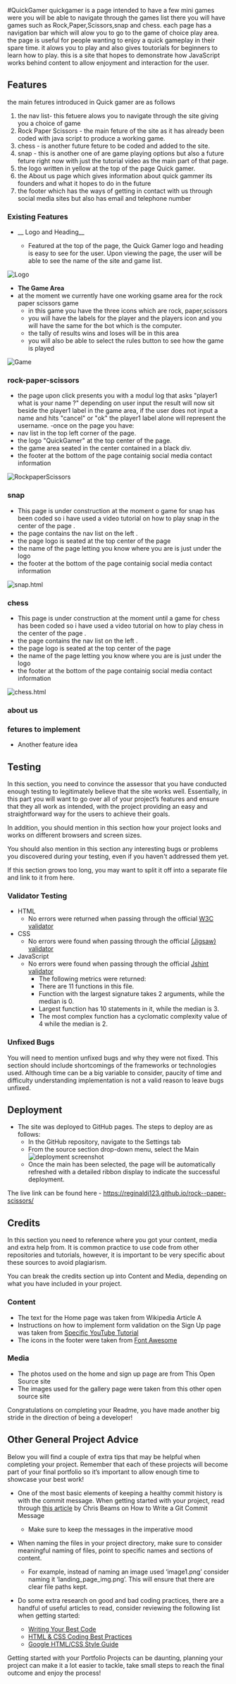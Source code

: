 #QuickGamer
quickgamer is a page intended to have a few mini games were you will be able to navigate through the games list there you will have games such as Rock,Paper,Scissors,snap and chess. each page has a navigation bar which will alow you to go to the game of choice play area. the page is useful for people wanting to enjoy a quick gameplay in their spare time. it alows you to play and also gives toutorials for beginners to learn how to play. this is a site that hopes to demonstrate how JavaScript works behind content to allow enjoyment and interaction for the user.

## Features 
the main fetures introduced in Quick gamer are as follows 
1. the nav list- this fetuere alows you to navigate through the site giving you a choice of game
2. Rock Paper Scissors -  the main feture of the site as it has already been coded with java script to produce  a working game.
3. chess - is another future feture to be coded and added to the site.
4. snap - this is another one of are game playing options  but also a future feture right now with just the tutorial video  as the main part of that page.
5. the logo  written in yellow at the top of the page Quick gamer.
6. the About us page which gives information about quick gammer its founders and what it hopes to do in the future 
7. the footer which has the ways of getting in contact with us through social media sites but also has email and telephone number


### Existing Features

- __ Logo and Heading__

  - Featured at the top of the page, the Quick Gamer logo and heading is easy to see for the user. Upon viewing the page, the user will be able to see the name of the site and game  list.

![Logo](assets/images/readme/website.logo.and.name.png)

- __The Game Area__
- at the moment we currently have one working gsame area for the rock paper scissors game 
  - in this game you have the three icons which are  rock, paper,scissors
  - you will have the labels for the player and the players icon and you will have the same for the bot which is the computer.
  - the tally of results wins and loses will be  in this area 
  - you will also be able to select the rules button to see how the game is played 

![Game](assets/images/game1.png)

### rock-paper-scissors
- the page upon click presents you with  a modul log that asks "player1 what is your name ?" depending on user input the result will now sit beside the player1 label in the game area, if the user does not input a name and hits "cancel" or "ok" the player1 label alone will represent the username.
-once on the page you have:
- nav list in the top left corner of the page.
- the logo "QuickGamer" at the top center of the page.
- the game area seated in the center contained in a black div.
- the footer at the bottom of the page containig social media contact information 


![RockpaperScissors](assets/images/rps.png)

### snap

  - This page is under construction  at the moment o game for snap has been coded so i have used a video tutorial on how to play snap in the center of the page .
  - the page contains the nav list on the left .
  - the page logo  is seated at the top center of the page
  - the name of the page letting you know where you are is just under the logo 
  - the footer at the bottom of the page containig social media contact information    

![snap.html](assets/images/snap.png)

### chess
 - This page is under construction  at the moment until a game for chess has been coded so i have used a video tutorial on how to play chess in the center of the page .
  - the page contains the nav list on the left .
  - the page logo  is seated at the top center of the page
  - the name of the page letting you know where you are is just under the logo 
  - the footer at the bottom of the page containig social media contact information    

![chess.html](assets/images/chess.png)

### about us



### fetures to implement


- Another feature idea

## Testing 

In this section, you need to convince the assessor that you have conducted enough testing to legitimately believe that the site works well. Essentially, in this part you will want to go over all of your project’s features and ensure that they all work as intended, with the project providing an easy and straightforward way for the users to achieve their goals.

In addition, you should mention in this section how your project looks and works on different browsers and screen sizes.

You should also mention in this section any interesting bugs or problems you discovered during your testing, even if you haven't addressed them yet.

If this section grows too long, you may want to split it off into a separate file and link to it from here.


### Validator Testing 

- HTML
    - No errors were returned when passing through the official [W3C validator](https://validator.w3.org/nu/?doc=https%3A%2F%2Fcode-institute-org.github.io%2Flove-maths%2F)
- CSS
    - No errors were found when passing through the official [(Jigsaw) validator](https://jigsaw.w3.org/css-validator/validator?uri=https%3A%2F%2Fvalidator.w3.org%2Fnu%2F%3Fdoc%3Dhttps%253A%252F%252Fcode-institute-org.github.io%252Flove-maths%252F&profile=css3svg&usermedium=all&warning=1&vextwarning=&lang=en)
- JavaScript
    - No errors were found when passing through the official [Jshint validator](https://jshint.com/)
      - The following metrics were returned: 
      - There are 11 functions in this file.
      - Function with the largest signature takes 2 arguments, while the median is 0.
      - Largest function has 10 statements in it, while the median is 3.
      - The most complex function has a cyclomatic complexity value of 4 while the median is 2.

### Unfixed Bugs

You will need to mention unfixed bugs and why they were not fixed. This section should include shortcomings of the frameworks or technologies used. Although time can be a big variable to consider, paucity of time and difficulty understanding implementation is not a valid reason to leave bugs unfixed. 

## Deployment


- The site was deployed to GitHub pages. The steps to deploy are as follows: 
  - In the GitHub repository, navigate to the Settings tab 
  - From the source section drop-down menu, select the Main
  ![deployment screenshot](https://github.com/reginaldj123/rock--paper-scissors/blob/main/assets/images/readme/deployment.png)
  - Once the main has been selected, the page will be automatically refreshed with a detailed ribbon 
display to indicate the successful deployment. 

The live link can be found here - https://reginaldj123.github.io/rock--paper-scissors/






## Credits 

In this section you need to reference where you got your content, media and extra help from. It is common practice to use code from other repositories and tutorials, however, it is important to be very specific about these sources to avoid plagiarism. 

You can break the credits section up into Content and Media, depending on what you have included in your project. 

### Content 

- The text for the Home page was taken from Wikipedia Article A
- Instructions on how to implement form validation on the Sign Up page was taken from [Specific YouTube Tutorial](https://www.youtube.com/)
- The icons in the footer were taken from [Font Awesome](https://fontawesome.com/)

### Media

- The photos used on the home and sign up page are from This Open Source site
- The images used for the gallery page were taken from this other open source site


Congratulations on completing your Readme, you have made another big stride in the direction of being a developer! 

## Other General Project Advice

Below you will find a couple of extra tips that may be helpful when completing your project. Remember that each of these projects will become part of your final portfolio so it’s important to allow enough time to showcase your best work! 

- One of the most basic elements of keeping a healthy commit history is with the commit message. When getting started with your project, read through [this article](https://chris.beams.io/posts/git-commit/) by Chris Beams on How to Write  a Git Commit Message 
  - Make sure to keep the messages in the imperative mood 

- When naming the files in your project directory, make sure to consider meaningful naming of files, point to specific names and sections of content.
  - For example, instead of naming an image used ‘image1.png’ consider naming it ‘landing_page_img.png’. This will ensure that there are clear file paths kept. 

- Do some extra research on good and bad coding practices, there are a handful of useful articles to read, consider reviewing the following list when getting started:
  - [Writing Your Best Code](https://learn.shayhowe.com/html-css/writing-your-best-code/)
  - [HTML & CSS Coding Best Practices](https://medium.com/@inceptiondj.info/html-css-coding-best-practice-fadb9870a00f)
  - [Google HTML/CSS Style Guide](https://google.github.io/styleguide/htmlcssguide.html#General)

Getting started with your Portfolio Projects can be daunting, planning your project can make it a lot easier to tackle, take small steps to reach the final outcome and enjoy the process! 